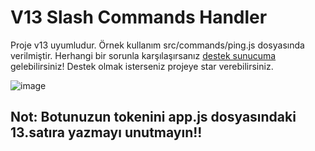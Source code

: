 # V13 Slash Commands Handler
Proje v13 uyumludur. Örnek kullanım src/commands/ping.js dosyasında verilmiştir. Herhangi bir sorunla karşılaşırsanız [destek sunucuma](https://discord.gg/u6CcYxDchB) gelebilirsiniz!
 Destek olmak isterseniz projeye star verebilirsiniz.
 
 ![image](https://user-images.githubusercontent.com/63320170/163699347-99fbf89d-7531-4d31-bed5-97898a5b0479.png)
 
## Not: Botunuzun tokenini app.js dosyasındaki 13.satıra yazmayı unutmayın!!
